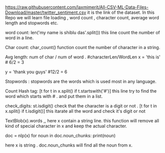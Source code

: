 https://raw.githubusercontent.com/laxmimerit/All-CSV-ML-Data-Files-Download/master/twitter_sentiment.csv
it is the link of the dataset. In this Repo we will learn file loading , word count , character count, average word length and stopwords etc.


word count: len('my name is shiblu das'.split())
this line count the number of word in a line. 

Char count: char_count() function count the number of character in a string. 

Avg length: num of char / num of word .
#characterLen/WordLen
x = 'this is' # 6/2 = 3

y = 'thank you guys'  #12/2 = 6

Stopwords : stopwords are the words which is used most in any language. 

Count Hash tag:  [t for t in x.split() if t.startswith('#')] this line try to find the word which starts with # . and put them in a list.

check_digits: st.isdigit() check that the character is a digit or not .
[t for t in x.split() if t.isdigit()] this itarate  all the word and check it's digit or not 

TextBlob(x).words ,, here x contain a string line. this function will remove all kind of special character in x and keep the actual character. 

doc = nlp(x)
for noun in doc.noun_chunks:
    print(noun)

here x is string . doc.noun_chunks will find all the noun from x.
    


